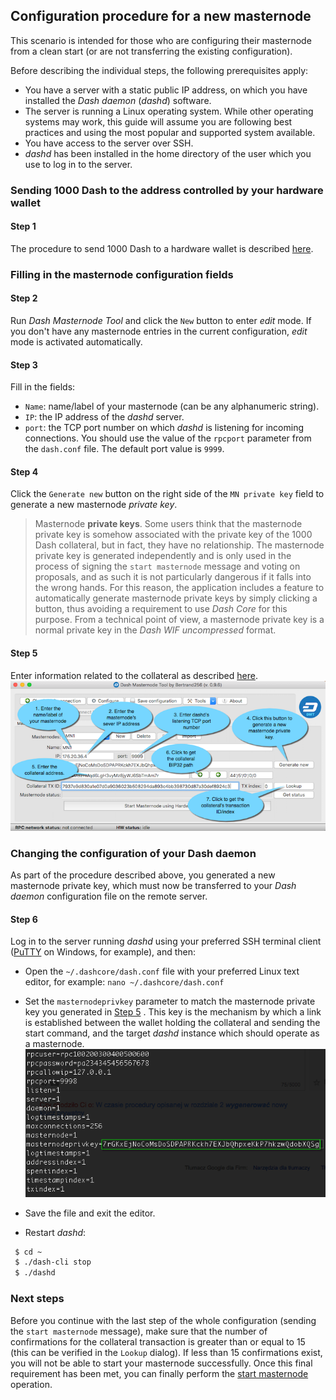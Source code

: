 ## Configuration procedure for a new masternode

This scenario is intended for those who are configuring their masternode from a clean start (or are not transferring the existing configuration).

Before describing the individual steps, the following prerequisites apply:
  * You have a server with a static public IP address, on which you have installed the *Dash daemon* (*dashd*) software.
  * The server is running a Linux operating system. While other operating systems may work, this guide will assume you are following best practices and using the most popular and supported system available.
  * You have access to the server over SSH.
  * *dashd* has been installed in the home directory of the user which you use to log in to the server.

### Sending 1000 Dash to the address controlled by your hardware wallet

#### Step 1

The procedure to send 1000 Dash to a hardware wallet is described [here](config-masternodes-a.md#sending-1000-dash-to-the-hardware-wallet-address).

### Filling in the masternode configuration fields

#### Step 2

Run *Dash Masternode Tool* and click the `New` button to enter *edit* mode. If you don't have any masternode entries in the current configuration, *edit* mode is activated automatically.

#### Step 3

Fill in the fields:
  * `Name`: name/label of your masternode (can be any alphanumeric string).
  * `IP`: the IP address of the *dashd* server.
  * `port`: the TCP port number on which *dashd* is listening for incoming connections. You should use the value of the `rpcport` parameter from the `dash.conf` file. The default port value is `9999`.

#### Step 4

Click the `Generate new` button on the right side of the `MN private key` field to generate a new masternode *private key*.

  > Masternode **private keys**. Some users think that the masternode private key is somehow associated with the private key of the 1000 Dash collateral, but in fact, they have no relationship. The masternode private key is generated independently and is only used in the process of signing the `start masternode` message and voting on proposals, and as such it is not particularly dangerous if it falls into the wrong hands. For this reason, the application includes a feature to automatically generate masternode private keys by simply clicking a button, thus avoiding a requirement to use *Dash Core* for this purpose. From a technical point of view, a masternode private key is a normal private key in the *Dash WIF uncompressed* format.

#### Step 5

Enter information related to the collateral as described [here](config-masternodes-a.md#entering-information-on-the-collateral).  
![New masternode configuration steps](img/conf-masternodes-b-1.png)

### Changing the configuration of your Dash daemon

As part of the procedure described above, you generated a new masternode private key, which must now be transferred to your *Dash daemon* configuration file on the remote server.

#### Step 6

Log in to the server running *dashd* using your preferred SSH terminal client ([PuTTY](https://www.chiark.greenend.org.uk/~sgtatham/putty/latest.html) on Windows, for example), and then:

  * Open the `~/.dashcore/dash.conf` file with your preferred Linux text editor, for example: `nano ~/.dashcore/dash.conf`

  * Set the `masternodeprivkey` parameter to match the masternode private key you generated in [Step 5](#step-5) . This key is the mechanism by which a link is established between the wallet holding the collateral and sending the start command, and the target *dashd* instance which should operate as a masternode.  
      ![Masternode privkey](img/conf-masternodes-b-2.png)

  * Save the file and exit the editor.

  * Restart *dashd*:
  ```bash
   $ cd ~
   $ ./dash-cli stop
   $ ./dashd
  ```

### Next steps

Before you continue with the last step of the whole configuration (sending the `start masternode` message), make sure that the number of confirmations for the collateral transaction is greater than or equal to 15 (this can be verified in the `Lookup` dialog). If less than 15 confirmations exist, you will not be able to start your masternode successfully. Once this final requirement has been met, you can finally perform the [start masternode](../README.md#starting-a-masternode) operation.
